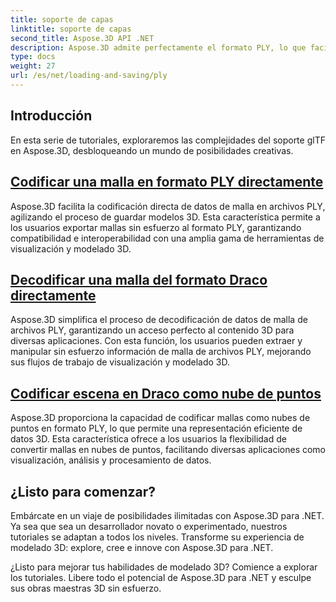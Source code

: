 ```yaml
---
title: soporte de capas
linktitle: soporte de capas
second_title: Aspose.3D API .NET
description: Aspose.3D admite perfectamente el formato PLY, lo que facilita la importación y exportación fluidas de modelos 3D para casos de uso versátiles.
type: docs
weight: 27
url: /es/net/loading-and-saving/ply
---
```

## Introducción

En esta serie de tutoriales, exploraremos las complejidades del soporte glTF en Aspose.3D, desbloqueando un mundo de posibilidades creativas.

## [Codificar una malla en formato PLY directamente](encode-mesh)

Aspose.3D facilita la codificación directa de datos de malla en archivos PLY, agilizando el proceso de guardar modelos 3D. Esta característica permite a los usuarios exportar mallas sin esfuerzo al formato PLY, garantizando compatibilidad e interoperabilidad con una amplia gama de herramientas de visualización y modelado 3D.


## [Decodificar una malla del formato Draco directamente](decode-mesh)

Aspose.3D simplifica el proceso de decodificación de datos de malla de archivos PLY, garantizando un acceso perfecto al contenido 3D para diversas aplicaciones. Con esta función, los usuarios pueden extraer y manipular sin esfuerzo información de malla de archivos PLY, mejorando sus flujos de trabajo de visualización y modelado 3D.

## [Codificar escena en Draco como nube de puntos](export-to-ply-point-cloud)

Aspose.3D proporciona la capacidad de codificar mallas como nubes de puntos en formato PLY, lo que permite una representación eficiente de datos 3D. Esta característica ofrece a los usuarios la flexibilidad de convertir mallas en nubes de puntos, facilitando diversas aplicaciones como visualización, análisis y procesamiento de datos.


## ¿Listo para comenzar?

Embárcate en un viaje de posibilidades ilimitadas con Aspose.3D para .NET. Ya sea que sea un desarrollador novato o experimentado, nuestros tutoriales se adaptan a todos los niveles. Transforme su experiencia de modelado 3D: explore, cree e innove con Aspose.3D para .NET.

¿Listo para mejorar tus habilidades de modelado 3D? Comience a explorar los tutoriales. Libere todo el potencial de Aspose.3D para .NET y esculpe sus obras maestras 3D sin esfuerzo.